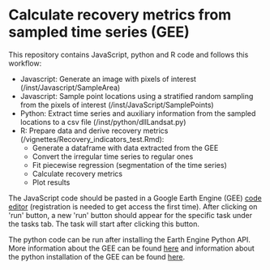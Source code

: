 # Calculate recovery metrics from sampled time series (GEE)
This repository contains JavaScript, python and R code and follows this workflow: 
- Javascript: Generate an image with pixels of interest (/inst/Javascript/SampleArea)
- Javascript: Sample point locations using a stratified random sampling from the pixels of interest (/inst/JavaScript/SamplePoints)
- Python: Extract time series and auxiliary information from the sampled locations to a csv file (/inst/python/dllLandsat.py)
- R: Prepare data and derive recovery metrics (/vignettes/Recovery_indicators_test.Rmd):
    - Generate a dataframe with data extracted from the GEE
    - Convert the irregular time series to regular ones
    - Fit piecewise regression (segmentation of the time series)
    - Calculate recovery metrics
    - Plot results

The JavaScript code should be pasted in a Google Earth Engine (GEE) [code editor](https://code.earthengine.google.com/) (registration is needed to get access the first time). After clicking on 'run' button, a new 'run' button should appear for the specific task under the tasks tab. The task will start after clicking this button.

The python code can be run after installing the Earth Engine Python API. More information about the GEE can be found [here](https://developers.google.com/earth-engine) and information about the python installation of the GEE can be found [here](https://developers.google.com/earth-engine/guides/python_install).
